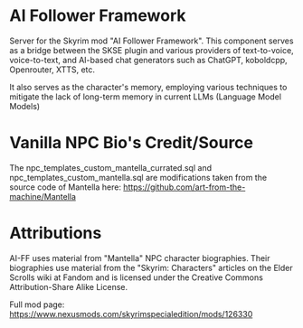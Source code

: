 # AI Follower Framework

Server for the Skyrim mod "AI Follower Framework". This component serves as a bridge between the SKSE plugin and various providers of text-to-voice, voice-to-text, and AI-based chat generators such as ChatGPT, koboldcpp, Openrouter, XTTS, etc.

It also serves as the character's memory, employing various techniques to mitigate the lack of long-term memory in current LLMs (Language Model Models)

# Vanilla NPC Bio's Credit/Source
The npc_templates_custom_mantella_currated.sql and npc_templates_custom_mantella.sql are modifications taken from the source code of Mantella here: https://github.com/art-from-the-machine/Mantella

# Attributions
AI-FF uses material from "Mantella" NPC character biographies. Their biographies use material from the "Skyrim: Characters" articles on the Elder Scrolls wiki at Fandom and is licensed under the Creative Commons Attribution-Share Alike License.

Full mod page:
https://www.nexusmods.com/skyrimspecialedition/mods/126330


